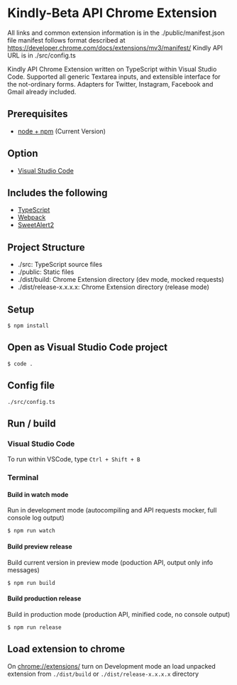 # Kindly-Beta API Chrome Extension
All links and common extension information is in the ./public/manifest.json file
manifest follows format described at https://developer.chrome.com/docs/extensions/mv3/manifest/
Kindly API URL is in ./src/config.ts 

Kindly API Chrome Extension written on TypeScript within Visual Studio Code.
Supported all generic Textarea inputs, and extensible interface for the not-ordinary forms. Adapters for Twitter, Instagram, Facebook and Gmail already included.

## Prerequisites

* [node + npm](https://nodejs.org/) (Current Version)

## Option

* [Visual Studio Code](https://code.visualstudio.com/)

## Includes the following

* [TypeScript](https://github.com/microsoft/TypeScript)
* [Webpack](https://github.com/webpack/webpack)
* [SweetAlert2](https://github.com/sweetalert2/sweetalert2)

## Project Structure

* ./src: TypeScript source files
* ./public: Static files
* ./dist/build: Chrome Extension directory (dev mode, mocked requests)
* ./dist/release-x.x.x.x: Chrome Extension directory (release mode)

## Setup

```
$ npm install
```

## Open as Visual Studio Code project

```
$ code .
```

## Config file

```
./src/config.ts
```

## Run / build

### Visual Studio Code

To run within VSCode, type `Ctrl + Shift + B`

### Terminal

#### Build in watch mode

Run in development mode (autocompiling and API requests mocker, full console log output)

```
$ npm run watch
```

#### Build preview release

Build current version in preview mode (poduction API, output only info messages)

```
$ npm run build
```

#### Build production release

Build in production mode (production API, minified code, no console output)

```
$ npm run release
```

## Load extension to chrome

On [chrome://extensions/](chrome://extensions/) turn on Development mode an load unpacked extension from `./dist/build` or `./dist/release-x.x.x.x` directory
